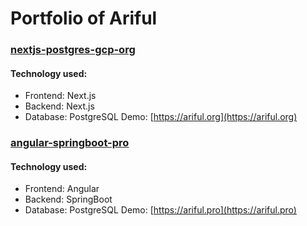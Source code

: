 # Portfolio of Ariful

### [nextjs-postgres-gcp-org](https://github.com/arifariofficial/nextjs-postgres-gcp-org.git)

#### Technology used:

- Frontend: Next.js
- Backend: Next.js
- Database: PostgreSQL
  Demo: [https://ariful.org](https://ariful.org)

### [angular-springboot-pro](https://github.com/arifariofficial/angular-springboot-pro.git)

#### Technology used:

- Frontend: Angular
- Backend: SpringBoot
- Database: PostgreSQL
  Demo: [https://ariful.pro](https://ariful.pro)
